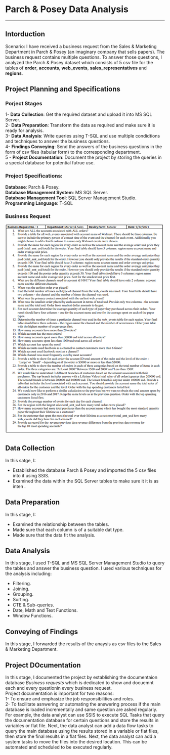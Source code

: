 # Parch & Posey Data Analysis
_____
## Intorduction
Scenario:
I have received a business request from the Sales & Marketing Department in Parch & Posey (an imaginary company that sells papers). The business request contains multiple questions. To answer those questions, I analyzed the Parch & Posey dataset which consists of 5 csv file for the tables of __order__, __accounts__, __web_events__, __sales_representatives__ and __regions__.

## Project Planning and Specifications
### Porject Stages
1- __Data Collection__:
  Get the required dataset and upload it into MS SQL Server.
 \
2- __Data Preparation__:
  Transform the data as required and make sure it is ready for analysis.
\
3- __Data Analysis__:
  Write queries using T-SQL and use multiple condidtions and techniques to answer the business questions.
\
4- __Findings Conveying__:
  Send the answers of the business questions in the form of csv files (tabular form) to the corresponding department.
\
5 - __Project Documentation__:
  Document the project by storing the queries in a special database for potential futrue use.

### Project Specifications:
__Database__: Parch & Posey.
\
__Database Management System__: MS SQL Server.
\
__Database Management Tool__: SQL Server Management Studio.
\
__Programming Language__: T-SQL


### Business Request
![](Images/Sales_&_Marketing_Business_Requests.PNG)



## Data Collection
In this satge, I:
- Established the database Parch & Posey and imported the 5 csv files into it using SSIS.
- Examined the data within the SQL Server tables to make sure it it is as inten .

## Data Preparation
In this stage, I:
- Examined the relationship between the tables.
- Made sure that each column is of a suitable dat type.
- Made sure that the data fit the analysis.

## Data Analysis
In this stage, I used T-SQL and MS SQL Server Management Studio to query the tables and answer the business question. I used various techniques for the analysis including:
- Filtering.
- Joining.
- Grouping.
- Sorting.
- CTE & Sub-queries.
- Date, Math and Text Functions.
- Window Functions.

## Conveying of Findings
In this stage, I forwarded the results of the anaysis as csv files to the Sales & Marketing Department.

## Project DOcumentation
In this stage, I documented the project by establishing the documentaion database *Business requests* which is dedicated to show and docuemnt each and every questionin every business request.
\
Project documentation is important for two reasons:
\
1- To ensure and emphasize the job responsibilities and roles.
\
2- To facilitate asnwering or automating the answering process if the main database is loaded incrementally and same question are asked regularly. For example, the data analyst can use SSIS to execute SQL Tasks that query the documentation database for certain questions and store the results in variables or flat file. Next, the data analyst can add a data flow tasks to query the main database using the results stored in a variable or flat files, then store the final results in a flat files. Next, the data analyst can add a system tasks to move the files into the desired location. This can be automated and scheduled to be executed regularly.




